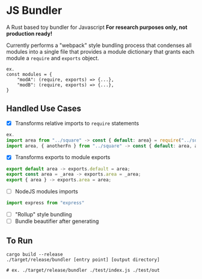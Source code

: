 # JS Bundler
A Rust based toy bundler for Javascript
**For research purposes only, not production ready!**

Currently performs a "webpack" style bundling process that condenses all modules into a single file that provides a module dictionary that grants each module a `require` and `exports` object.

```
ex. 
const modules = {
	"modA": (require, exports) => {...},
	"modB": (require, exports) => {...},
}
```

## Handled Use Cases

 - [X] Transforms relative imports to `require` statements
 ```Javascript
 ex.
 import area from "../square" -> const { default: area} = require("../square");
 import area, { anotherFn } from "../square" -> const { default: area, anotherFn} = require("../square");
 ```
 - [X] Transforms exports to module exports
 ```Javascript
 export default area -> exports.default = area;
 export const area = _area -> exports.area = _area;
 export { area } -> exports.area = area;
 ```
- [ ] NodeJS modules imports
```Javascript
import express from "express"
```
- [ ] "Rollup" style bundling
- [ ] Bundle beautifier after generating
## To Run
```
cargo build --release
./target/release/bundler [entry point] [output directory]

# ex. ./target/release/bundler ./test/index.js ./test/out
```
